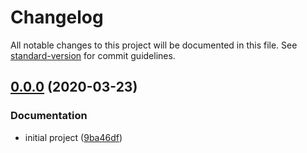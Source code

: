 # Changelog

All notable changes to this project will be documented in this file. See [standard-version](https://github.com/conventional-changelog/standard-version) for commit guidelines.

## [0.0.0](https://github.com/joaopavila/angular-datepicker-ui/compare/v0.0.8...v0.0.0) (2020-03-23)


### Documentation

* initial project ([9ba46df](https://github.com/joaopavila/angular-datepicker-ui/commit/9ba46df9606302df23670c1232ffaa86bd2047c2))

